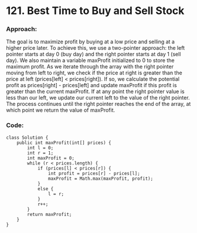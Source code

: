 # 121. Best Time to Buy and Sell Stock

### Approach:
The goal is to maximize profit by buying at a low price and selling at a higher price later. To achieve this, we use a two-pointer approach: the left pointer starts at day 0 (buy day) and the right pointer starts at day 1 (sell day). We also maintain a variable maxProfit initialized to 0 to store the maximum profit. As we iterate through the array with the right pointer moving from left to right, we check if the price at right is greater than the price at left (prices[left] < prices[right]). If so, we calculate the potential profit as prices[right] - prices[left] and update maxProfit if this profit is greater than the current maxProfit. If at any point the right pointer value is less than our left, we update our current left to the value of the right pointer. The process continues until the right pointer reaches the end of the array, at which point we return the value of maxProfit.

### Code:
```
class Solution {
    public int maxProfit(int[] prices) {
        int l = 0;
        int r = 1;
        int maxProfit = 0;
        while (r < prices.length) {
            if (prices[l] < prices[r]) {
                int profit = prices[r] - prices[l];
                maxProfit = Math.max(maxProfit, profit);
            }
            else {
                l = r;
            }
            r++;
        }
        return maxProfit;
    }
}
```